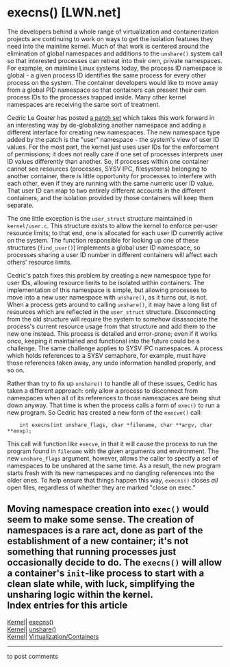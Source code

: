 # execns() [LWN.net]

The developers behind a whole range of virtualization and containerization projects are continuing to work on ways to get the isolation features they need into the mainline kernel. Much of that work is centered around the elimination of global namespaces and additions to the `unshare()` system call so that interested processes can retreat into their own, private namespaces. For example, on mainline Linux systems today, the process ID namespace is global - a given process ID identifies the same process for every other process on the system. The container developers would like to move away from a global PID namespace so that containers can present their own process IDs to the processes trapped inside. Many other kernel namespaces are receiving the same sort of treatment. 

Cedric Le Goater has posted [a patch set](http://lwn.net/Articles/190955/) which takes this work forward in an interesting way by de-globalizing another namespace and adding a different interface for creating new namespaces. The new namespace type added by the patch is the "user" namespace - the system's view of user ID values. For the most part, the kernel just uses user IDs for the enforcement of permissions; it does not really care if one set of processes interprets user ID values differently than another. So, if processes within one container cannot see resources (processes, SYSV IPC, filesystems) belonging to another container, there is little opportunity for processes to interfere with each other, even if they are running with the same numeric user ID value. That user ID can map to two entirely different accounts in the different containers, and the isolation provided by those containers will keep them separate. 

The one little exception is the `user_struct` structure maintained in `kernel/user.c`. This structure exists to allow the kernel to enforce per-user resource limits; to that end, one is allocated for each user ID currently active on the system. The function responsible for looking up one of these structures (`find_user()`) implements a global user ID namespace, so processes sharing a user ID number in different containers will affect each others' resource limits. 

Cedric's patch fixes this problem by creating a new namespace type for user IDs, allowing resource limits to be isolated within containers. The implementation of this namespace is simple, but allowing processes to move into a new user namespace with `unshare()`, as it turns out, is not. When a process gets around to calling `unshare()`, it may have a long list of resources which are reflected in the `user_struct` structure. Disconnecting from the old structure will require the system to somehow disassociate the process's current resource usage from that structure and add them to the new one instead. This process is detailed and error-prone; even if it works once, keeping it maintained and functional into the future could be a challenge. The same challenge applies to SYSV IPC namespaces. A process which holds references to a SYSV semaphore, for example, must have those references taken away, any undo information handled properly, and so on. 

Rather than try to fix up `unshare()` to handle all of these issues, Cedric has taken a different approach: only allow a process to disconnect from namespaces when all of its references to those namespaces are being shut down anyway. That time is when the process calls a form of `exec()` to run a new program. So Cedric has created a new form of the `execve()` call: 
    
    
        int execns(int unshare_flags, char *filename, char **argv, char **envp);
    

This call will function like `execve`, in that it will cause the process to run the program found in `filename` with the given arguments and environment. The new `unshare_flags` argument, however, allows the caller to specify a set of namespaces to be unshared at the same time. As a result, the new program starts fresh with its new namespaces and no dangling references into the older ones. To help ensure that things happen this way, `execns()` closes _all_ open files, regardless of whether they are marked "close on exec." 

Moving namespace creation into `exec()` would seem to make some sense. The creation of namespaces is a rare act, done as part of the establishment of a new container; it's not something that running processes just occasionally decide to do. The `execns()` will allow a container's `init`-like process to start with a clean slate while, with luck, simplifying the unsharing logic within the kernel.  
Index entries for this article  
---  
[Kernel](/Kernel/Index)| [execns()](/Kernel/Index#execns)  
[Kernel](/Kernel/Index)| [unshare()](/Kernel/Index#unshare)  
[Kernel](/Kernel/Index)| [Virtualization/Containers](/Kernel/Index#Virtualization-Containers)  
  


* * *

to post comments 
